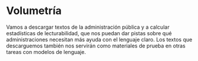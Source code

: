 # Volumetría

Vamos a descargar textos de la administración pública y a calcular estadísticas de lecturabilidad, que nos puedan dar pistas sobre qué administraciones necesitan más ayuda con el lenguaje claro. Los textos que descarguemos también nos servirán como materiales de prueba en otras tareas con modelos de lenguaje.
